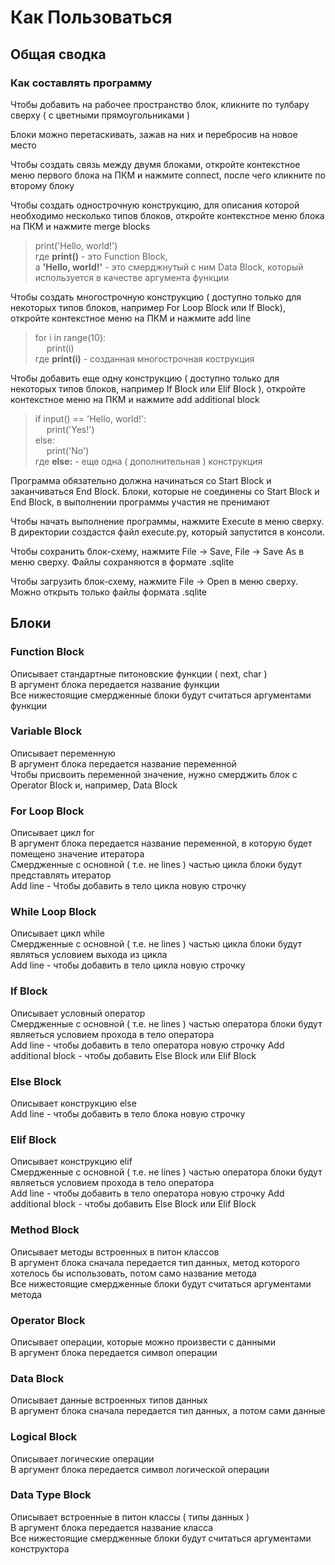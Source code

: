 # Как Пользоваться
## Общая сводка
### Как составлять программу
Чтобы добавить на рабочее пространство блок, кликните по тулбару сверху ( с цветными прямоугольниками )

Блоки можно перетаскивать, зажав на них и перебросив на новое место

Чтобы создать связь между двумя блоками, откройте контекстное меню первого блока на ПКМ и нажмите connect, после чего кликните по второму блоку

Чтобы создать однострочную конструкцию, для описания которой необходимо несколько типов блоков, откройте контекстное меню блока на ПКМ и нажмите merge blocks   
> print('Hello, world!')  
> где **print()** - это Function Block,  
> а **'Hello, world!'** - это смерджнутый с ним Data Block, который используется в качестве аргумента функции 

Чтобы создать многострочную конструкцию ( доступно только для некоторых типов блоков, например For Loop Block или If Block), откройте контекстное меню на ПКМ и нажмите add line
> for i in range(10):  
> &emsp; print(i)  
> где **print(i)** - созданная многострочная кострукция

Чтобы добавить еще одну конструкцию ( доступно только для некоторых типов блоков, например If Block или Elif Block ), откройте контекстное меню на ПКМ и нажмите add additional block
> if input() == 'Hello, world!':  
> &emsp; print('Yes!')  
> else:  
> &emsp; print('No')  
> где **else:** - еще одна ( дополнительная ) конструкция

Программа обязательно должна начинаться со Start Block и заканчиваться End Block. Блоки, которые не соединены со Start Block и End Block, в выполнении программы участия не пренимают

Чтобы начать выполнение программы, нажмите Execute в меню сверху. В директории создастся файл execute.py, который запустится в консоли.

Чтобы сохранить блок-схему, нажмите File -> Save, File -> Save As в меню сверху. Файлы сохраняются в формате .sqlite

Чтобы загрузить блок-схему, нажмите File -> Open в меню сверху. Можно открыть только файлы формата .sqlite
## Блоки
### Function Block
Описывает стандартные питоновские функции ( next, char )  
В аргумент блока передается название функции  
Все нижестоящие смердженные блоки будут считаться аргументами функции
### Variable Block
Описывает переменную  
В аргумент блока передается название переменной  
Чтобы присвоить переменной значение, нужно смерджить блок с Operator Block и, например, Data Block
### For Loop Block
Описывает цикл for  
В аргумент блока передается название переменной, в которую будет помещено значение итератора  
Смердженные с основной ( т.е. не lines ) частью цикла блоки будут представлять итератор  
Add line - Чтобы добавить в тело цикла новую строчку
### While Loop Block
Описывает цикл while  
Смердженные с основной ( т.е. не lines ) частью цикла блоки будут являться условием выхода из цикла  
Add line - чтобы добавить в тело цикла новую строчку
### If Block
Описывает условный оператор  
Смердженные с основной ( т.е. не lines ) частью оператора блоки будут являеться условием прохода в тело оператора  
Add line - чтобы добавить в тело оператора новую строчку
Add additional block - чтобы добавить Else Block или Elif Block
### Else Block
Описывает конструкцию else  
Add line - чтобы добавить в тело блока новую строчку  
### Elif Block
Описывает конструкцию elif  
Смердженные с основной ( т.е. не lines ) частью оператора блоки будут являеться условием прохода в тело оператора  
Add line - чтобы добавить в тело оператора новую строчку
Add additional block - чтобы добавить Else Block или Elif Block
### Method Block
Описывает методы встроенных в питон классов  
В аргумент блока сначала передается тип данных, метод которого хотелось бы использовать, потом само название метода  
Все нижестоящие смердженные блоки будут считаться аргументами метода
### Operator Block
Описывает операции, которые можно произвести с данными  
В аргумент блока передается символ операции  
### Data Block
Описывает данные встроенных типов данных  
В аргумент блока сначала передается тип данных, а потом сами данные  
### Logical Block
Описывает логические операции  
В аргумент блока передается символ логической операции
### Data Type Block
Описывает встроенные в питон классы ( типы данных )  
В аргумент блока передается название класса  
Все нижестоящие смердженные блоки будут считаться аргументами конструктора